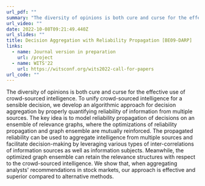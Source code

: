 ```yaml
---
url_pdf: ""
summary: "The diversity of opinions is both cure and curse for the effective use of crowd-sourced intelligence. To unify crowd-sourced intelligence for a sensible decision, we develop an algorithmic approach for decision aggregation by properly quantifying reliability of information from multiple sources. The key idea is to model reliability propagation of decisions on an ensemble of relevance graphs, where the optimizations of reliability propagation and graph ensemble are mutually reinforced. The propagated reliability can be used to aggregate intelligence from multiple sources and facilitate decision-making by leveraging various types of inter-correlations of information sources as well as information subjects. Meanwhile, the optimized graph ensemble can retain the relevance structures with respect to the crowd-sourced intelligence. We show that, when aggregating analysts' recommendations in stock markets, our approach is effective and superior compared to alternative methods."
url_video: ""
date: 2022-10-08T09:21:49.440Z
url_slides: ""
title: Decision Aggregation with Reliability Propagation [BE09-DARP]
links:
  - name: Journal version in preparation
    url: /project
  - name: WITS'22
    url: https://witsconf.org/wits2022-call-for-papers
url_code: ""
---
```

The diversity of opinions is both cure and curse for the effective use of crowd-sourced intelligence. To unify crowd-sourced intelligence for a sensible decision, we develop an algorithmic approach for decision aggregation by properly quantifying reliability of information from multiple sources. The key idea is to model reliability propagation of decisions on an ensemble of relevance graphs, where the optimizations of reliability propagation and graph ensemble are mutually reinforced. The propagated reliability can be used to aggregate intelligence from multiple sources and facilitate decision-making by leveraging various types of inter-correlations of information sources as well as information subjects. Meanwhile, the optimized graph ensemble can retain the relevance structures with respect to the crowd-sourced intelligence. We show that, when aggregating analysts' recommendations in stock markets, our approach is effective and superior compared to alternative methods.